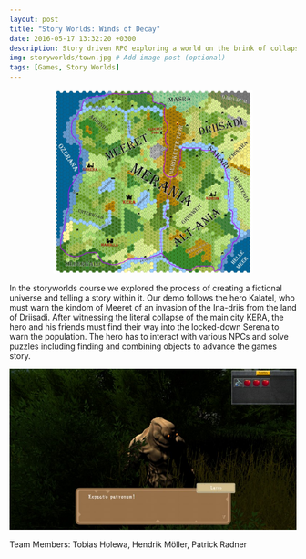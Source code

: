 ```yaml
---
layout: post
title: "Story Worlds: Winds of Decay"
date: 2016-05-17 13:32:20 +0300
description: Story driven RPG exploring a world on the brink of collapse and invasion. # Add post description (optional)
img: storyworlds/town.jpg # Add image post (optional)
tags: [Games, Story Worlds]
---
```



<div style="text-align:center">
<img src="/assets/img/storyworlds/map.jpg" width="350"/>
</div>

In the storyworlds course we explored the process of creating a fictional universe and telling a story within it. 
Our demo follows the hero Kalatel, who must warn the kindom of Meeret of an invasion of the Ina-driis from the land of Driisadi. After witnessing the literal collapse of the main city KERA, the hero and his friends must find their way into the locked-down Serena to warn the population. 
The hero has to interact with various NPCs and solve puzzles including finding and combining objects to advance the games story. 

<div style="text-align:center">
<img src="/assets/img/storyworlds/silentium.jpg"/>
</div>

Team Members: Tobias Holewa, Hendrik Möller, Patrick Radner
